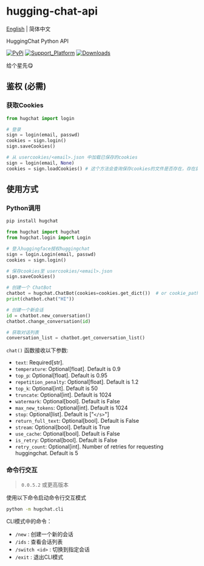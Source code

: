 # hugging-chat-api

[English](README.md) | 简体中文

HuggingChat Python API

[![PyPi](https://img.shields.io/pypi/v/hugchat.svg)](https://pypi.python.org/pypi/hugchat)
[![Support_Platform](https://img.shields.io/pypi/pyversions/hugchat)](https://pypi.python.org/pypi/hugchat)
[![Downloads](https://static.pepy.tech/badge/hugchat)](https://pypi.python.org/pypi/hugchat)

给个星先😋

## 鉴权 (必需)

### 获取Cookies

```python
from hugchat import login

# 登录
sign = login(email, passwd)
cookies = sign.login()
sign.saveCookies()

# 从 usercookies/<email>.json 中加载已保存的cookies
sign = login(email, None)
cookies = sign.loadCookies() # 这个方法会查询保存cookies的文件是否存在，存在就返回cookies，不存在就报错

```

## 使用方式

### Python调用

```bash
pip install hugchat
```

```py
from hugchat import hugchat
from hugchat.login import Login

# 登入huggingface授权huggingchat
sign = login.Login(email, passwd)
cookies = sign.login()

# 保存cookies至 usercookies/<email>.json
sign.saveCookies()

# 创建一个 ChatBot
chatbot = hugchat.ChatBot(cookies=cookies.get_dict())  # or cookie_path="usercookies/<email>.json"
print(chatbot.chat("HI"))

# 创建一个新会话
id = chatbot.new_conversation()
chatbot.change_conversation(id)

# 获取对话列表
conversation_list = chatbot.get_conversation_list()
```

`chat()` 函数接收以下参数:

- `text`: Required[str].
- `temperature`: Optional[float]. Default is 0.9
- `top_p`: Optional[float]. Default is 0.95
- `repetition_penalty`: Optional[float]. Default is 1.2
- `top_k`: Optional[int]. Default is 50
- `truncate`: Optional[int]. Default is 1024
- `watermark`: Optional[bool]. Default is False
- `max_new_tokens`: Optional[int]. Default is 1024
- `stop`: Optional[list]. Default is ["`</s>`"]
- `return_full_text`: Optional[bool]. Default is False
- `stream`: Optional[bool]. Default is True
- `use_cache`: Optional[bool]. Default is False
- `is_retry`: Optional[bool]. Default is False
- `retry_count`: Optional[int]. Number of retries for requesting huggingchat. Default is 5

### 命令行交互

> `0.0.5.2` 或更高版本

使用以下命令启动命令行交互模式

```bash
python -m hugchat.cli
```

CLI模式中的命令：

- `/new` : 创建一个新的会话
- `/ids` : 查看会话列表
- `/switch <id>` : 切换到指定会话
- `/exit` : 退出CLI模式
